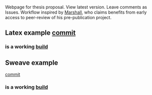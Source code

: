  Webpage for thesis proposal.
 View latest version.
 Leave comments as Issues.
 Workflow inspired by [Marshall](https://github.com/drphilmarshall/Ideas-for-Citizen-Science-in-Astronomy), who claims benefits from early access to peer-review of his pre-publication project.

## Latex example [commit](https://github.com/benyomin/benyomin.github.io/commit/2ad2af57e7a6342d267dc113f9bf3486d232a8bd)

### is a working [build](https://travis-ci.org/benyomin/benyomin.github.io/builds/159376552)

## Sweave example
[commit](https://github.com/benyomin/benyomin.github.io/commit/76e3a8dcbb4b817afdfc9729780a40c6352e297a)
### is a working [build](https://travis-ci.org/benyomin/benyomin.github.io/builds/159660865)
